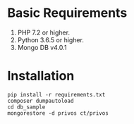 # Basic Requirements
1. PHP 7.2 or higher.
2. Python 3.6.5 or higher.
3. Mongo DB v4.0.1

# Installation
```
pip install -r requirements.txt
composer dumpautoload
cd db_sample
mongorestore -d privos ct/privos
```
